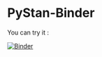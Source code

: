 # PyStan-Binder

You can try it :

[![Binder](https://notebooks.gesis.org/binder/badge.svg)](https://notebooks.gesis.org/binder/v2/gh/arnim/PyStan-Binder/master?urlpath=lab/tree/demo/Getting%20started.ipynb)

